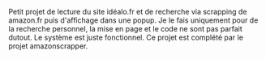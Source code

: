 Petit projet de lecture du site idéalo.fr et de recherche via scrapping de amazon.fr puis d'affichage dans une popup.
Je le fais uniquement pour de la recherche personnel, la mise en page et le code ne sont pas parfait dutout. Le système est juste fonctionnel.
Ce projet est complété par le projet amazonscrapper.
